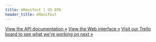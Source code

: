 ```yaml
---
title: eManifest | US EPA
header_title: eManifest
---
```


[View the API documentation »](/api-documentation/)
[View the Web interface »](/web)
[Visit our Trello board to see what we're working on next »](https://trello.com/b/0geMlbgF/epa-emanifest)

